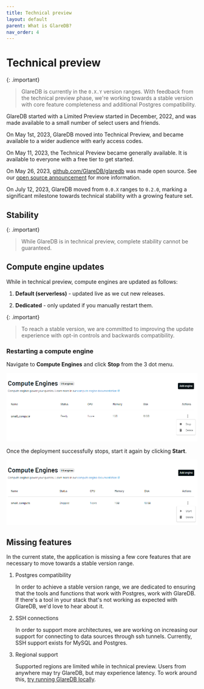 ```yaml
---
title: Technical preview
layout: default
parent: What is GlareDB?
nav_order: 4
---
```


# Technical preview

{: .important}

> GlareDB is currently in the `0.X.Y` version ranges. With feedback from the
> technical preview phase, we're working towards a stable version with core
> feature completeness and additional Postgres compatibility.

GlareDB started with a Limited Preview started in December, 2022, and was made
available to a small number of select users and friends.

On May 1st, 2023, GlareDB moved into Technical Preview, and became available to
a wider audience with early access codes.

On May 11, 2023, the Technical Preview became generally available. It is
available to everyone with a free tier to get started.

On May 26, 2023, [github.com/GlareDB/glaredb] was made open source. See our
[open source announcement] for more information.

On July 12, 2023, GlareDB moved from `0.0.X` ranges to `0.2.0`, marking a
significant milestone towards technical stability with a growing feature set.


## Stability

{: .important}

> While GlareDB is in technical preview, complete stability cannot be
> guaranteed.

## Compute engine updates

While in technical preview, compute engines are updated as follows:

1. **Default (serverless)** - updated live as we cut new releases.

1. **Dedicated** - only updated if you manually restart them.

{: .important}

> To reach a stable version, we are committed to improving the update experience
> with opt-in controls and backwards compatibility.

### Restarting a compute engine

Navigate to **Compute Engines** and click **Stop** from the 3 dot menu.

![stop engine]

Once the deployment successfully stops, start it again by clicking
**Start**.

![start engine]

## Missing features

In the current state, the application is missing a few core features that are
necessary to move towards a stable version range.

1. Postgres compatibility

   In order to achieve a stable version range, we are dedicated to ensuring that
   the tools and functions that work with Postgres, work with GlareDB. If
   there's a tool in your stack that's not working as expected with GlareDB,
   we'd love to hear about it.

1. SSH connections

   In order to support more architectures, we are working on increasing our support
   for connecting to data sources through ssh tunnels. Currently, SSH support
   exists for MySQL and Postgres.

1. Regional support

   Supported regions are limited while in technical preview. Users from anywhere
   may try GlareDB, but may experience latency. To work around this,
   [try running GlareDB locally].

[github.com/GlareDB/glaredb]: https://github.com/GlareDB/glaredb
[open source announcement]: https://glaredb.com/blog/glaredb-goes-open-source
[stop engine]: /assets/images/compute-engine-stop.png
[start engine]: /assets/images/compute-engine-start.png
[try running GlareDB locally]: /glaredb/local
